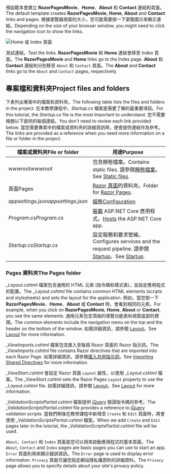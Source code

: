 <span data-ttu-id="e3e7c-101">預設範本會建立 **RazorPagesMovie**、**Home**、**About** 和 **Contact** 連結和頁面。</span><span class="sxs-lookup"><span data-stu-id="e3e7c-101">The default template creates **RazorPagesMovie**, **Home**, **About** and **Contact** links and pages.</span></span> <span data-ttu-id="e3e7c-102">根據瀏覽器視窗的大小，您可能需要按一下瀏覽圖示來顯示連結。</span><span class="sxs-lookup"><span data-stu-id="e3e7c-102">Depending on the size of your browser window, you might need to click the navigation icon to show the links.</span></span>

![Home 或 Index 頁面](../../tutorials/razor-pages/razor-pages-start/_static/home2.png)

<span data-ttu-id="e3e7c-104">測試連結。</span><span class="sxs-lookup"><span data-stu-id="e3e7c-104">Test the links.</span></span> <span data-ttu-id="e3e7c-105">**RazorPagesMovie** 和 **Home** 連結會移至 Index 頁面。</span><span class="sxs-lookup"><span data-stu-id="e3e7c-105">The **RazorPagesMovie** and **Home** links go to the Index page.</span></span> <span data-ttu-id="e3e7c-106">**About** 和 **Contact** 連結則分別移至 `About` 和 `Contact` 頁面。</span><span class="sxs-lookup"><span data-stu-id="e3e7c-106">The **About** and **Contact** links go to the `About` and `Contact` pages, respectively.</span></span>

## <a name="project-files-and-folders"></a><span data-ttu-id="e3e7c-107">專案檔和資料夾</span><span class="sxs-lookup"><span data-stu-id="e3e7c-107">Project files and folders</span></span>

<span data-ttu-id="e3e7c-108">下表列出專案中的檔案和資料夾。</span><span class="sxs-lookup"><span data-stu-id="e3e7c-108">The following table lists the files and folders in the project.</span></span> <span data-ttu-id="e3e7c-109">在本教學課程中，*Startup.cs* 檔案是需要了解的最重要項目。</span><span class="sxs-lookup"><span data-stu-id="e3e7c-109">For this tutorial, the *Startup.cs* file is the most important to understand.</span></span> <span data-ttu-id="e3e7c-110">您不需要檢閱以下提供的每個連結。</span><span class="sxs-lookup"><span data-stu-id="e3e7c-110">You don't need to review each link provided below.</span></span> <span data-ttu-id="e3e7c-111">當您需要專案中的檔案或資料夾的詳細資訊時，便會提供連結作為參考。</span><span class="sxs-lookup"><span data-stu-id="e3e7c-111">The links are provided as a reference when you need more information on a file or folder in the project.</span></span>

| <span data-ttu-id="e3e7c-112">檔案或資料夾</span><span class="sxs-lookup"><span data-stu-id="e3e7c-112">File or folder</span></span>              | <span data-ttu-id="e3e7c-113">用途</span><span class="sxs-lookup"><span data-stu-id="e3e7c-113">Purpose</span></span> |
| ----------------- | ------------ |
| <span data-ttu-id="e3e7c-114">wwwroot</span><span class="sxs-lookup"><span data-stu-id="e3e7c-114">wwwroot</span></span> | <span data-ttu-id="e3e7c-115">包含靜態檔案。</span><span class="sxs-lookup"><span data-stu-id="e3e7c-115">Contains static files.</span></span> <span data-ttu-id="e3e7c-116">請參閱[靜態檔案](xref:fundamentals/static-files)。</span><span class="sxs-lookup"><span data-stu-id="e3e7c-116">See [Static files](xref:fundamentals/static-files).</span></span> |
| <span data-ttu-id="e3e7c-117">頁面</span><span class="sxs-lookup"><span data-stu-id="e3e7c-117">Pages</span></span> | <span data-ttu-id="e3e7c-118">[Razor 頁面](xref:razor-pages/index)的資料夾。</span><span class="sxs-lookup"><span data-stu-id="e3e7c-118">Folder for [Razor Pages](xref:razor-pages/index).</span></span> |
| <span data-ttu-id="e3e7c-119">*appsettings.json*</span><span class="sxs-lookup"><span data-stu-id="e3e7c-119">*appsettings.json*</span></span> | [<span data-ttu-id="e3e7c-120">組態</span><span class="sxs-lookup"><span data-stu-id="e3e7c-120">Configuration</span></span>](xref:fundamentals/configuration/index) |
| <span data-ttu-id="e3e7c-121">*Program.cs*</span><span class="sxs-lookup"><span data-stu-id="e3e7c-121">*Program.cs*</span></span> | <span data-ttu-id="e3e7c-122">[裝載](xref:fundamentals/host/index) ASP.NET Core 應用程式。</span><span class="sxs-lookup"><span data-stu-id="e3e7c-122">[Hosts](xref:fundamentals/host/index) the ASP.NET Core app.</span></span>|
| <span data-ttu-id="e3e7c-123">*Startup.cs*</span><span class="sxs-lookup"><span data-stu-id="e3e7c-123">*Startup.cs*</span></span> | <span data-ttu-id="e3e7c-124">設定服務和要求管線。</span><span class="sxs-lookup"><span data-stu-id="e3e7c-124">Configures services and the request pipeline.</span></span> <span data-ttu-id="e3e7c-125">請參閱 [Startup](xref:fundamentals/startup)。</span><span class="sxs-lookup"><span data-stu-id="e3e7c-125">See [Startup](xref:fundamentals/startup).</span></span>|

### <a name="the-pages-folder"></a><span data-ttu-id="e3e7c-126">Pages 資料夾</span><span class="sxs-lookup"><span data-stu-id="e3e7c-126">The Pages folder</span></span>

<span data-ttu-id="e3e7c-127">*_Layout.cshtml* 檔案包含通用的 HTML 元素 (指令碼和樣式表)，並設定應用程式的配置。</span><span class="sxs-lookup"><span data-stu-id="e3e7c-127">The *_Layout.cshtml* file contains common HTML elements (scripts and stylesheets) and sets the layout for the application.</span></span> <span data-ttu-id="e3e7c-128">例如，當您按一下 **RazorPagesMovie**、**Home**、**About** 或 **Contact** 時，會看到相同的元素。</span><span class="sxs-lookup"><span data-stu-id="e3e7c-128">For example, when you click on **RazorPagesMovie**, **Home**, **About** or **Contact**, you see the same elements.</span></span> <span data-ttu-id="e3e7c-129">通用元素包含頂端的導覽功能表和視窗底部的標頭。</span><span class="sxs-lookup"><span data-stu-id="e3e7c-129">The common elements include the navigation menu on the top and the header on the bottom of the window.</span></span> <span data-ttu-id="e3e7c-130">如需詳細資訊，請參閱 [Layout](xref:mvc/views/layout)。</span><span class="sxs-lookup"><span data-stu-id="e3e7c-130">See [Layout](xref:mvc/views/layout) for more information.</span></span>

<span data-ttu-id="e3e7c-131">*_ViewImports.cshtml* 檔案包含匯入至每個 Razor 頁面的 Razor 指示詞。</span><span class="sxs-lookup"><span data-stu-id="e3e7c-131">The *_ViewImports.cshtml* file contains Razor directives that are imported into each Razor Page.</span></span> <span data-ttu-id="e3e7c-132">如需詳細資訊，請參閱[匯入共用指示詞](xref:mvc/views/layout#importing-shared-directives)。</span><span class="sxs-lookup"><span data-stu-id="e3e7c-132">See [Importing Shared Directives](xref:mvc/views/layout#importing-shared-directives) for more information.</span></span>

<span data-ttu-id="e3e7c-133">*_ViewStart.cshtml* 會設定 Razor 頁面 `Layout` 屬性，以使用 *_Layout.cshtml* 檔案。</span><span class="sxs-lookup"><span data-stu-id="e3e7c-133">The *_ViewStart.cshtml* sets the Razor Pages `Layout` property to use the *_Layout.cshtml* file.</span></span> <span data-ttu-id="e3e7c-134">如需詳細資訊，請參閱 [Layout](xref:mvc/views/layout)。</span><span class="sxs-lookup"><span data-stu-id="e3e7c-134">See [Layout](xref:mvc/views/layout) for more information.</span></span>

<span data-ttu-id="e3e7c-135">*_ValidationScriptsPartial.cshtml* 檔案提供 [jQuery](https://jquery.com/) 驗證指令碼的參考。</span><span class="sxs-lookup"><span data-stu-id="e3e7c-135">The *_ValidationScriptsPartial.cshtml* file provides a reference to [jQuery](https://jquery.com/) validation scripts.</span></span> <span data-ttu-id="e3e7c-136">當我們稍後在教學課程中新增至 `Create` 和 `Edit` 頁面時，將會使用 *_ValidationScriptsPartial.cshtml* 檔案。</span><span class="sxs-lookup"><span data-stu-id="e3e7c-136">When we add `Create` and `Edit` pages later in the tutorial, the *_ValidationScriptsPartial.cshtml* file will be used.</span></span>

<span data-ttu-id="e3e7c-137">`About`、`Contact` 和 `Index` 頁面是您可以用來啟動應用程式的基本頁面。</span><span class="sxs-lookup"><span data-stu-id="e3e7c-137">The `About`, `Contact` and `Index` pages are basic pages you can use to start an app.</span></span> <span data-ttu-id="e3e7c-138">`Error` 頁面則用來顯示錯誤資訊。</span><span class="sxs-lookup"><span data-stu-id="e3e7c-138">The `Error` page is used to display error information.</span></span> <span data-ttu-id="e3e7c-139">`Privacy` 頁面可讓您指定網站隱私權原則的詳細資料。</span><span class="sxs-lookup"><span data-stu-id="e3e7c-139">The `Privacy` page allows you to specify details about your site's privacy policy.</span></span>
